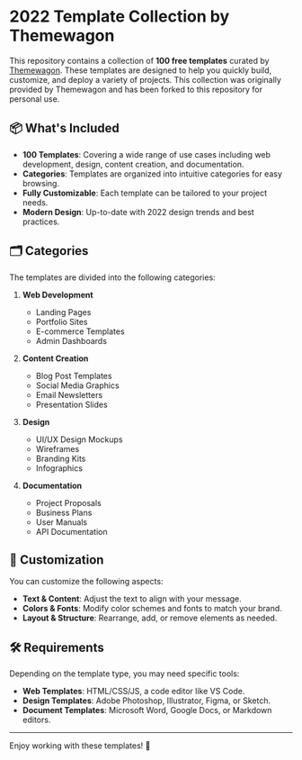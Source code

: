 
# 2022 Template Collection by Themewagon

This repository contains a collection of **100 free templates** curated by [Themewagon](https://themewagon.github.io/free-bundle-2022/v1.0.0/). These templates are designed to help you quickly build, customize, and deploy a variety of projects. This collection was originally provided by Themewagon and has been forked to this repository for personal use.

## 📦 What's Included

- **100 Templates**: Covering a wide range of use cases including web development, design, content creation, and documentation.
- **Categories**: Templates are organized into intuitive categories for easy browsing.
- **Fully Customizable**: Each template can be tailored to your project needs.
- **Modern Design**: Up-to-date with 2022 design trends and best practices.

## 🗂️ Categories

The templates are divided into the following categories:

1. **Web Development**
   - Landing Pages
   - Portfolio Sites
   - E-commerce Templates
   - Admin Dashboards

2. **Content Creation**
   - Blog Post Templates
   - Social Media Graphics
   - Email Newsletters
   - Presentation Slides

3. **Design**
   - UI/UX Design Mockups
   - Wireframes
   - Branding Kits
   - Infographics

4. **Documentation**
   - Project Proposals
   - Business Plans
   - User Manuals
   - API Documentation

## 🔧 Customization

You can customize the following aspects:

- **Text & Content**: Adjust the text to align with your message.
- **Colors & Fonts**: Modify color schemes and fonts to match your brand.
- **Layout & Structure**: Rearrange, add, or remove elements as needed.

## 🛠️ Requirements

Depending on the template type, you may need specific tools:

- **Web Templates**: HTML/CSS/JS, a code editor like VS Code.
- **Design Templates**: Adobe Photoshop, Illustrator, Figma, or Sketch.
- **Document Templates**: Microsoft Word, Google Docs, or Markdown editors.


---

Enjoy working with these templates! 🎉
